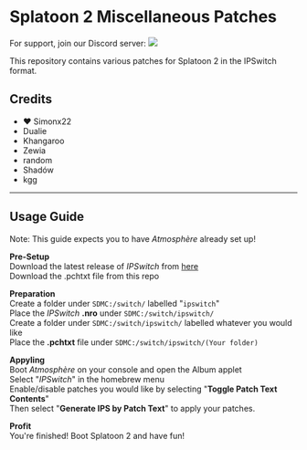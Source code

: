 # Splatoon 2 Miscellaneous Patches

For support, join our Discord server: <a href="https://discord.gg/rdx6Bt8"><img src="https://discordapp.com/api/guilds/501503149173899264/widget.png?style=shield" /></a>

This repository contains various patches for Splatoon 2 in the IPSwitch format.

## Credits

* ❤ Simonx22
* Dualie
* Khangaroo
* Zewia
* random
* Shadów
* kgg

********************************************************************
## **Usage Guide**

Note: This guide expects you to have _Atmosphère_ already set up!

**Pre-Setup**\
Download the latest release of _IPSwitch_ from [here](https://github.com/3096/ipswitch/releases)\
Download the .pchtxt file from this repo

**Preparation**\
Create a folder under `SDMC:/switch/` labelled "`ipswitch`"\
Place the _IPSwitch_ **.nro** under `SDMC:/switch/ipswitch/`\
Create a folder under `SDMC:/switch/ipswitch/` labelled whatever you would like\
Place the **.pchtxt** file under `SDMC:/switch/ipswitch/(Your folder)`

**Appyling**\
Boot _Atmosphère_ on your console and open the Album applet\
Select "_IPSwitch_" in the homebrew menu\
Enable/disable patches you would like by selecting "**Toggle Patch Text Contents**"\
Then select "**Generate IPS by Patch Text**" to apply your patches.

**Profit**\
You're finished! Boot Splatoon 2 and have fun!
